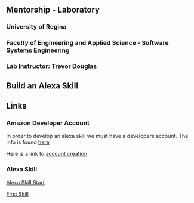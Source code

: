 ## Mentorship - Laboratory

### University of Regina
### Faculty of Engineering and Applied Science - Software Systems Engineering

### Lab Instructor: [Trevor Douglas](mailto:trevor.douglas@uregina.ca)

## Build an Alexa Skill

## Links

### Amazon Developer Account
In order to develop an alexa skill we must have a developers account. The info is found [here](https://developer.amazon.com/en-US/docs/alexa/ask-overviews/create-developer-account.html)

Here is a link to [account creation](https://www.amazon.com/ap/register?openid.pape.max_auth_age=3600&openid.return_to=https%3A%2F%2Fdeveloper.amazon.com%2Fsettings%2Fconsole%2Fhome&prevRID=F3A0E9NEBY6EYQ6PKXT6&openid.identity=http%3A%2F%2Fspecs.openid.net%2Fauth%2F2.0%2Fidentifier_select&openid.assoc_handle=mas_dev_portal&openid.mode=checkid_setup&prepopulatedLoginId=&failedSignInCount=0&language=en_US&openid.claimed_id=http%3A%2F%2Fspecs.openid.net%2Fauth%2F2.0%2Fidentifier_select&pageId=amzn_developer_portal&openid.ns=http%3A%2F%2Fspecs.openid.net%2Fauth%2F2.0)

### Alexa Skill
[Alexa Skill Start](https://developer.amazon.com/en-US/alexa/alexa-skills-kit/start)

[First Skill](https://alexa.sana.ai/s/30MdMhV0h_ea)

